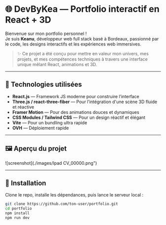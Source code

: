 # 🌐 DevByKea — Portfolio interactif en React + 3D

Bienvenue sur mon portfolio personnel !  
Je suis **Keanu**, développeur web full stack basé à Bordeaux, passionné par le code, les designs interactifs et les expériences web immersives.

> ✨ Ce projet a été conçu pour mettre en valeur mon univers, mes projets, et mes compétences techniques à travers une interface unique mêlant React, animations et 3D.

---

## 🚀 Technologies utilisées

- **React.js** — Framework JS moderne pour construire l’interface
- **Three.js / react-three-fiber** — Pour l’intégration d'une scène 3D fluide et réactive
- **Framer Motion** — Pour des animations douces et dynamiques
- **CSS Modules / Tailwind CSS** — Pour un design réactif et élégant
- **Vite** — Pour un bundling ultra rapide
- **OVH** — Déploiement rapide

---

## 🖼️ Aperçu du projet

![screenshot](./images/Ipad CV_00000.png")

---

## 🔧 Installation

Clone le repo, installe les dépendances, puis lance le serveur local :

```bash
git clone https://github.com/ton-user/portfolio.git
cd portfolio
npm install
npm run dev
